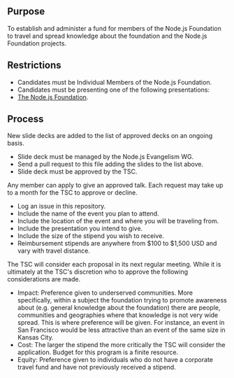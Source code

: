 ## Purpose

To establish and administer a fund for members of the Node.js
Foundation to travel and spread knowledge about the foundation
and the Node.js Foundation projects.

## Restrictions

* Candidates must be Individual Members of the Node.js Foundation.
* Candidates must be presenting one of the following presentations:
 * [The Node.js Foundation](https://github.com/nodejs/foundation-slides).

## Process

New slide decks are added to the list of approved decks on an ongoing basis.

* Slide deck must be managed by the Node.js Evangelism WG.
* Send a pull request to this file adding the slides to
 the list above.
* Slide deck must be approved by the TSC.

Any member can apply to give an approved talk. Each request may take up to a month
for the TSC to approve or decline.

* Log an issue in this repository.
 * Include the name of the event you plan to attend.
 * Include the location of the event and where you will be traveling from.
 * Include the presentation you intend to give.
 * Include the size of the stipend you wish to receive.
  * Reimbursement stipends are anywhere from $100 to $1,500 USD and vary with travel distance.

The TSC will consider each proposal in its next regular meeting. While it is
ultimately at the TSC's discretion who to approve the following considerations
are made.

* Impact: Preference given to underserved communities. More specifically,
within a subject the foundation trying to promote awareness about (e.g. general
knowledge about the foundation) there are people, communities and geographies
where that knowledge is not very wide spread. This is where preference will
be given. For instance, an event in San Francisco would be less attractive
than an event of the same size in Kansas City.
* Cost: The larger the stipend the more critically the TSC will consider the application.
Budget for this program is a finite resource.
* Equity: Preference given to individuals who do not have a corporate travel fund and have
not previously received a stipend.
